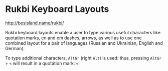 Rukbi Keyboard Layouts
======================

http://besisland.name/rukbi/

Rukbi keyboard layouts enable a user to type various useful characters like quotation marks, en and em dashes, arrows,
as well as to use one combined layout for a pair of languages (Russian and Ukrainian, English and German).

To type additional characters, `AltGr` (right `Alt`) is used: thus, pressing `AltGr` + `<` will result in a quotation
mark: `«`.
